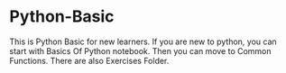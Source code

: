 # Python-Basic
This is Python Basic for new learners. If you are new to python, you can start with Basics Of Python notebook. Then you can move to Common Functions. There are also Exercises Folder.